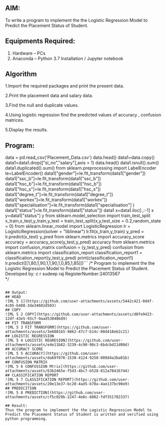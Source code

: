 ## AIM:
To write a program to implement the the Logistic Regression Model to Predict the Placement Status of Student.

## Equipments Required:
1. Hardware – PCs
2. Anaconda – Python 3.7 Installation / Jupyter notebook

## Algorithm
1.Import the required packages and print the present data.

2.Print the placement data and salary data.

3.Find the null and duplicate values.

4.Using logistic regression find the predicted values of accuracy , confusion matrices.

5.Display the results. 

## Program:
data = pd.read_csv('Placement_Data.csv')
data.head()
data1=data.copy()
data1=data1.drop(["sl_no","salary"],axis = 1)
data.head()
data1.isnull().sum()
data1.duplicated().sum()
from sklearn.preprocessing import LabelEncoder
le=LabelEncoder()
data1["gender"]=le.fit_transform(data1["gender"])
data1["ssc_b"]=le.fit_transform(data1["ssc_b"])
data1["hsc_b"]=le.fit_transform(data1["hsc_b"])
data1["hsc_s"]=le.fit_transform(data1["hsc_s"])
data1["degree_t"]=le.fit_transform(data1["degree_t"])
data1["workex"]=le.fit_transform(data1["workex"])
data1["specialisation"]=le.fit_transform(data1["specialisation"] )     
data1["status"]=le.fit_transform(data1["status"])
data1 
x=data1.iloc[:,:-1]
x
y=data1["status"]
y
from sklearn.model_selection import train_test_split
x_train,x_test,y_train,y_test = train_test_split(x,y,test_size = 0.2,random_state = 0)
from sklearn.linear_model import LogisticRegression
lr = LogisticRegression(solver = "liblinear") 
lr.fit(x_train,y_train)
y_pred = lr.predict(x_test)
y_pred
from sklearn.metrics import accuracy_score
accuracy = accuracy_score(y_test,y_pred)
accuracy
from sklearn.metrics import confusion_matrix
confusion = (y_test,y_pred)
confusion
from sklearn.metrics import classification_report
classification_report1 = classification_report(y_test,y_pred)
print(classification_report1)
lr.predict([[1,80,1,90,1,1,90,1,0,85,1,85]])```
/*
Program to implement the the Logistic Regression Model to Predict the Placement Status of Student.
Developed by: c r sudeep raj
RegisterNumber:24013567  
*/
```

## Output:
## HEAD
![ML 5 1](https://github.com/user-attachments/assets/5442c421-0d4f-4c05-b488-3de34602d503)
## COPY
![ML 5 2 COPY](https://github.com/user-attachments/assets/d0fe9423-12df-43e5-93cf-9aad530486d9)
## FIT TRANSFORM
![ML 5 3 FIT TRANSFORM](https://github.com/user-attachments/assets/3e6881b5-9862-47c7-b14c-00d418eb2c21)
## LOGISTIC REGRESSION
![ML 5 4 LOGISTIC REGRESION](https://github.com/user-attachments/assets/e4e11b82-3239-4c90-90c3-6bdcbd21d00d)
## ACCURACY SCORE
![ML 5 5 ACCURACY](https://github.com/user-attachments/assets/da69f076-1530-4124-9258-009d4a3ba01b)
## CONFUSION MATRIX
![ML 5 6 CONFUSSION Mtrix](https://github.com/user-attachments/assets/63b2465e-f5d3-4bc7-b528-812a78416744)
## CLASSIFICATION REPORT
![ML 5 7 CLASSIFICATION REPORT](https://github.com/user-attachments/assets/20e13e37-bc20-4ad5-b70a-4ae137bc90e9)
## PREDICITION
![ML 5 8 PREDICTION](https://github.com/user-attachments/assets/cf5c029b-2247-4e0c-8802-fdf351782337)

## Result:
Thus the program to implement the the Logistic Regression Model to Predict the Placement Status of Student is written and verified using python programming.
